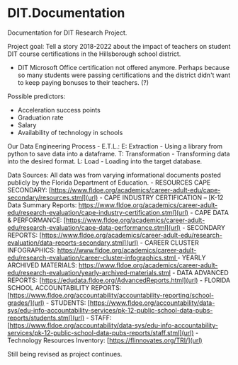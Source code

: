 # DIT.Documentation
Documentation for DIT Research Project.


Project goal: Tell a story 2018-2022 about the impact of teachers on student DIT course certifications in the Hillsborough school district.
  - DIT Microsoft Office certification not offered anymore. Perhaps because so many students were passing certifications and the district didn't want to keep paying bonuses to their teachers. (?)

Possible predictors:
  - Acceleration success points
  - Graduation rate
  - Salary
  - Availability of technology in schools

Our Data Engineering Process - E.T.L.:
	E: Extraction - Using a library from python to save data into a dataframe.
	T: Transformation - Transforming data into the desired format.
	L: Load - Loading into the target database.

Data Sources:
  All data was from varying informational documents posted publicly by the Florida Department of Education.
    -	RESOURCES CAPE SECONDARY: [https://www.fldoe.org/academics/career-adult-edu/cape-secondary/resources.stml](url)
    -	CAPE INDUSTRY CERTIFICATION – [K-12 Data Summary Reports: https://www.fldoe.org/academics/career-adult-edu/research-evaluation/cape-industry-certification.stml](url)
    -	CAPE DATA & PERFORMANCE: [https://www.fldoe.org/academics/career-adult-edu/research-evaluation/cape-data-performance.stml](url)
    -	SECONDARY REPORTS: [https://www.fldoe.org/academics/career-adult-edu/research-evaluation/data-reports-secondary.stml](url)
    -	CAREER CLUSTER INFOGRAPHICS: [https://www.fldoe.org/academics/career-adult-edu/research-evaluation/career-cluster-infographics.stml ](url)
    -	YEARLY ARCHIVED MATERIALS: https://www.fldoe.org/academics/career-adult-edu/research-evaluation/yearly-archived-materials.stml 
    -	DATA ADVANCED REPORTS: [https://edudata.fldoe.org/AdvancedReports.html](url)
    -	FLORIDA SCHOOL ACCOUNTABILITY REPORTS: [https://www.fldoe.org/accountability/accountability-reporting/school-grades/](url)
    -	STUDENTS: [https://www.fldoe.org/accountability/data-sys/edu-info-accountability-services/pk-12-public-school-data-pubs-reports/students.stml](url)
    -	STAFF: [https://www.fldoe.org/accountability/data-sys/edu-info-accountability-services/pk-12-public-school-data-pubs-reports/staff.stml](url)
    -	Technology Resources Inventory: [https://flinnovates.org/TRI/](url)
    

Still being revised as project continues.
